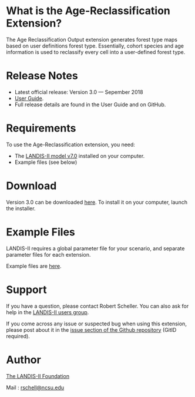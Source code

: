 # What is the Age-Reclassification Extension?

The Age Reclassification Output extension generates forest type maps based on user definitions forest type. Essentially, cohort species and age information is used to reclassify every cell into a user-defined forest type. 

# Release Notes

- Latest official release: Version 3.0 — Sepember 2018
- [User Guide](https://github.com/LANDIS-II-Foundation/Extension-Output-Age-Reclassification/blob/master/docs/LANDIS-II%20Age%20Reclass%20Output%20v3.0%20User%20Guide.pdf).
- Full release details are found in the User Guide and on GitHub.

# Requirements

To use the Age-Reclassification extension, you need:

- The [LANDIS-II model v7.0](http://www.landis-ii.org/install) installed on your computer.
- Example files (see below)

# Download

Version 3.0 can be downloaded [here](https://github.com/LANDIS-II-Foundation/Extension-Output-Age-Reclassification/blob/master/deploy/installer/LANDIS-II-V7%20Output%20Age%20Reclassification%203.0-setup.exe). To install it on your computer, launch the installer.

# Example Files

LANDIS-II requires a global parameter file for your scenario, and separate parameter files for each extension.

Example files are [here](https://github.com/LANDIS-II-Foundation/Extension-Output-Age-Reclassification/blob/master/testings/version-tests/Corev7-AgeReclass3.0/age-only-reclassification-example.zip).

# Support

If you have a question, please contact Robert Scheller. 
You can also ask for help in the [LANDIS-II users group](http://www.landis-ii.org/users).

If you come across any issue or suspected bug when using this extension, please post about it in the [issue section of the Github repository](https://github.com/LANDIS-II-Foundation/Extension-Output-Age-Reclassification/issues) (GitID required).

# Author

[The LANDIS-II Foundation](http://www.landis-ii.org)

Mail : rschell@ncsu.edu
